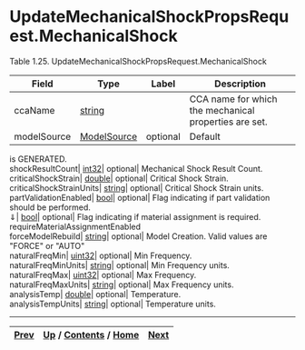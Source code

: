 # UpdateMechanicalShockPropsRequest.MechanicalShock

Table 1.25. UpdateMechanicalShockPropsRequest.MechanicalShock

Field| Type| Label| Description  
---|---|---|---  
ccaName| [string](ch01s11.md "gRPC Scalar Value Types")|  | CCA name for which the mechanical properties are set.   
modelSource| [ModelSource](ch01s03s20.md "ModelSource")| optional| Default
is GENERATED.  
shockResultCount| [int32](ch01s11.md "gRPC Scalar Value Types")| optional|
Mechanical Shock Result Count.  
criticalShockStrain| [double](ch01s11.md "gRPC Scalar Value Types")|
optional| Critical Shock Strain.  
criticalShockStrainUnits| [string](ch01s11.md "gRPC Scalar Value Types")|
optional| Critical Shock Strain units.  
partValidationEnabled| [bool](ch01s11.md "gRPC Scalar Value Types")|
optional| Flag indicating if part validation should be performed.  
⇓| [bool](ch01s11.md "gRPC Scalar Value Types")| optional| Flag indicating
if material assignment is required.  
requireMaterialAssignmentEnabled  
forceModelRebuild| [string](ch01s11.md "gRPC Scalar Value Types")| optional|
Model Creation. Valid values are "FORCE" or "AUTO"  
naturalFreqMin| [uint32](ch01s11.md "gRPC Scalar Value Types")| optional|
Min Frequency.  
naturalFreqMinUnits| [string](ch01s11.md "gRPC Scalar Value Types")|
optional| Min Frequency units.  
naturalFreqMax| [uint32](ch01s11.md "gRPC Scalar Value Types")| optional|
Max Frequency.  
naturalFreqMaxUnits| [string](ch01s11.md "gRPC Scalar Value Types")|
optional| Max Frequency units.  
analysisTemp| [double](ch01s11.md "gRPC Scalar Value Types")| optional|
Temperature.  
analysisTempUnits| [string](ch01s11.md "gRPC Scalar Value Types")| optional|
Temperature units.  
  
  

* * *

[Prev](ch01s03s12.md) | [Up](ch01s03s12.md) / [Contents](index.md) / [Home](../../index.htm)|  [Next](ch01s03s12s03.md)  
---|---|---

